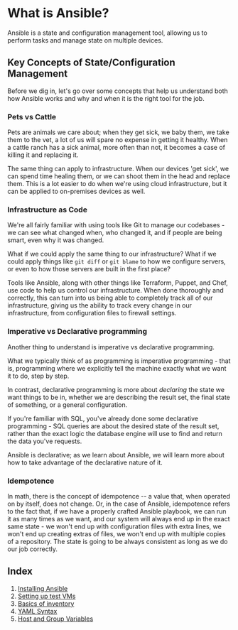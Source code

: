 # What is Ansible?
Ansible is a state and configuration management tool, allowing us to perform tasks and manage state on multiple devices.

## Key Concepts of State/Configuration Management
Before we dig in, let's go over some concepts that help us understand both how Ansible works and why and when it is 
the right tool for the job.
### Pets vs Cattle
Pets are animals we care about; when they get sick, we baby them, we take them to the vet, a lot of us will spare no
expense in getting it healthy.  When a cattle ranch has a sick animal, more often than not, it becomes a case of killing
it and replacing it.

The same thing can apply to infrastructure.  When our devices 'get sick', we can spend time healing them, or we can
shoot them in the head and replace them.  This is a lot easier to do when we're using cloud infrastructure, but it can
be applied to on-premises devices as well.

### Infrastructure as Code
We're all fairly familiar with using tools like Git to manage our codebases - we can see what changed when, who changed
it, and if people are being smart, even why it was changed.

What if we could apply the same thing to our infrastructure?  What if we could apply things like `git diff` or `git
blame` to how we configure servers, or even to how those servers are built in the first place?

Tools like Ansible, along with other things like Terraform, Puppet, and Chef, use code to help us control our
infrastructure.  When done thoroughly and correctly, this can turn into us being able to completely track all of our
infrastructure, giving us the ability to track every change in our infrastructure, from configuration files to firewall
settings.

### Imperative vs Declarative programming
Another thing to understand is imperative vs declarative programming.

What we typically think of as programming is imperative programming - that is, programming where we explicitly
tell the machine exactly what we want it to do, step by step.

In contrast, declarative programming is more about *declaring* the state we want things to be in, whether we are
describing the result set, the final state of something, or a general configuration.

If you're familiar with SQL, you've already done some declarative programming - SQL queries are about the desired state
of the result set, rather than the exact logic the database engine will use to find and return the data you've
requests.

Ansible is declarative; as we learn about Ansible, we will learn more about how to take advantage of the declarative
nature of it.

### Idempotence
In math, there is the concept of idempotence -- a value that, when operated on by itself, does not change.  Or, in the
case of Ansible, idempotence refers to the fact that, if we have a properly crafted Ansible playbook, we can run it
as many times as we want, and our system will always end up in the exact same state - we won't end up with
configuration files with extra lines, we won't end up creating extras of files, we won't end up with multiple copies
of a repository.  The state is going to be always consistent as long as we do our job correctly.

## Index
1. [Installing Ansible](01-installing-ansible.md)
1. [Setting up test VMs](02-setting-up-test-vms.md)
1. [Basics of inventory](03-basics-of-inventory.md)
1. [YAML Syntax](04-yaml-syntax.md)
1. [Host and Group Variables](05-host-and-groups-vars.md)